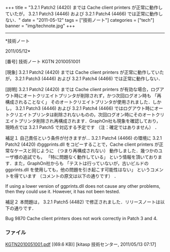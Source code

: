 ﻿+++
title = "3.2.1 Patch2 (4420) までは Cache client printers が正常に動作していたが， 3.2.1 Patch3 (4446) および 3.2.1 Patch4 (4466) では正常に動作しない．"
date = "2011-05-12"
tags = ["技術ノート"]
categories = ["tech"]
banner = "img/technote.jpg"
+++

-----------------------------------------------------------------------------------------------------------------------------

*技術ノート

2011/05/12*


[番号]
技術ノート KGTN 2010051001

[現象]
3.2.1 Patch2 (4420) までは Cache client printers
が正常に動作していたが， 3.2.1 Patch3 (4446) および 3.2.1 Patch4 (4466)
では正常に動作しない．

[説明]
3.2.1 Patch2 (4420) までは Cache client printers
が有効な場合，ログアウト時にオートクリエイトプリンタが削除されず，かつ次回ログオン時も
「再構成されることなく」
そのオートクリエイトプリンタが使用されました．しかし， 3.2.1 Patch3
(4446) および 3.2.1 Patch4 (4466)
ではログアウト時にオートクリエイトプリンタは削除されないものの，次回ログオン時にそのオートクリエイトプリンタ削除され再構成されます．GraphOn社も現象を確認しており，現時点では
3.2.1 Patch5 で対応する予定です （注：確定ではありません） ．

補足１
自己責任という条件が付きますが... 3.2.1 Patch4 (4466) の環境に 3.2.1
Patch2 (4420) のggprints.dll をコピーすることで，Cache client printers
が正常なケースと同じように （つまり再構成されない）
動作しました．幾つかのユーザ様の追試でも， 「特に問題なく動作している」
という情報を頂いております．また，GraphOn社からも
「テストは行っていないが，古いビルドの ggprints.dll
を使用しても，他の問題を引き起こす可能性はない」
というコメントを得ています （コメントの原文は以下の通りです） ．

If using a lower version of ggprints.dll does not cause any other
problems, then they could use it. However, it has not been tested.

補足２
本問題は， 3.2.1 Patch5 (4482)
で修正されました．リリースノートは以下の通りです．

Bug 9870
Cache client printers does not work correctly in Patch 3 and 4.


### ファイル

 
 


[KGTN2010051001.pdf](http://techreport.kitasp.net/attachments/download/162/KGTN2010051001.pdf)
 [(69.6 KB)] [kitasp 技術センター, 2011/05/13
07:17]


 


 


